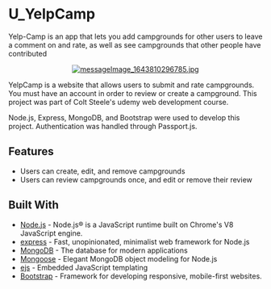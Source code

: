 # U_YelpCamp
Yelp-Camp is an app that lets you add campgrounds for other users to leave a comment on and rate, as well as see campgrounds that other people have contributed
<a href="https://u-yelp-camp.herokuapp.com/">
 <div align="center">
  <img src="https://i3.fpic.cc/file/img-b1/2022/02/02/messageImage_1643810296785.jpg" alt="messageImage_1643810296785.jpg" border="0">
 </div>
</a>

YelpCamp is a website that allows users to submit and rate campgrounds. You must have an account in order to review or create a campground. This project was part of Colt Steele's udemy web development course.  

Node.js, Express, MongoDB, and Bootstrap were used to develop this project. Authentication was handled through Passport.js.

## Features
* Users can create, edit, and remove campgrounds
* Users can review campgrounds once, and edit or remove their review

## Built With

- [Node.js](https://nodejs.org) - Node.js® is a JavaScript runtime built on Chrome's V8 JavaScript engine.
- [express](https://expressjs.com//) - Fast, unopinionated, minimalist web framework for Node.js
- [MongoDB](https://www.mongodb.com/) - The database for
  modern applications
- [Mongoose](https://mongoosejs.com/) - Elegant MongoDB object modeling for Node.js
- [ejs](https://ejs.co/) - Embedded JavaScript templating
- [Bootstrap](https://getbootstrap.com/) - Framework for developing responsive, mobile-first websites.
